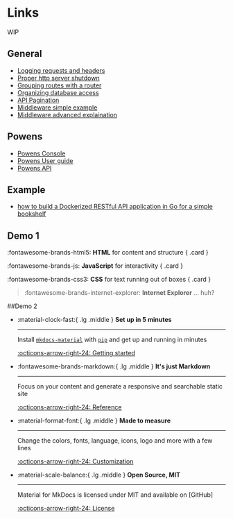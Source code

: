 # Links

WIP

## General
* [Logging requests and headers](https://last9.io/blog/logging-errors-in-go-with-zerolog/)
* [Proper http server shutdown](https://dev.to/mokiat/proper-http-shutdown-in-go-3fji)
* [Grouping routes with a router](https://dev.to/kengowada/go-routing-101-handling-and-grouping-routes-with-nethttp-4k0e)
* [Organizing database access](https://www.alexedwards.net/blog/organising-database-access)
* [API Pagination](https://www.merge.dev/blog/rest-api-pagination)
* [Middleware simple example](https://gowebexamples.com/basic-middleware/)
* [Middleware advanced explaination](https://vishnubharathi.codes/blog/exploring-middlewares-in-go/)

## Powens
* [Powens Console](https://console.powens.com/)
* [Powens User guide](https://docs.powens.com/documentation)
* [Powens API](https://docs.powens.com/api-reference)

## Example
* [how to build a Dockerized RESTful API application in Go for a simple bookshelf](https://github.com/learning-cloud-native-go/myapp)


## Demo 1
<div class="grid" markdown>

:fontawesome-brands-html5: __HTML__ for content and structure
{ .card }

:fontawesome-brands-js: __JavaScript__ for interactivity
{ .card }

:fontawesome-brands-css3: __CSS__ for text running out of boxes
{ .card }

> :fontawesome-brands-internet-explorer: __Internet Explorer__ ... huh?

</div>


##Demo 2
<div class="grid cards" markdown>

-   :material-clock-fast:{ .lg .middle } __Set up in 5 minutes__

    ---

    Install [`mkdocs-material`](#) with [`pip`](#) and get up
    and running in minutes

    [:octicons-arrow-right-24: Getting started](#)

-   :fontawesome-brands-markdown:{ .lg .middle } __It's just Markdown__

    ---

    Focus on your content and generate a responsive and searchable static site

    [:octicons-arrow-right-24: Reference](#)

-   :material-format-font:{ .lg .middle } __Made to measure__

    ---

    Change the colors, fonts, language, icons, logo and more with a few lines

    [:octicons-arrow-right-24: Customization](#)

-   :material-scale-balance:{ .lg .middle } __Open Source, MIT__

    ---

    Material for MkDocs is licensed under MIT and available on [GitHub]

    [:octicons-arrow-right-24: License](#)

</div>